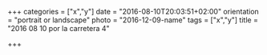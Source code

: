 +++
categories = ["x","y"]
date = "2016-08-10T20:03:51+02:00"
orientation = "portrait or landscape"
photo = "2016-12-09-name"
tags = ["x","y"]
title = "2016 08 10 por la carretera 4"

+++
